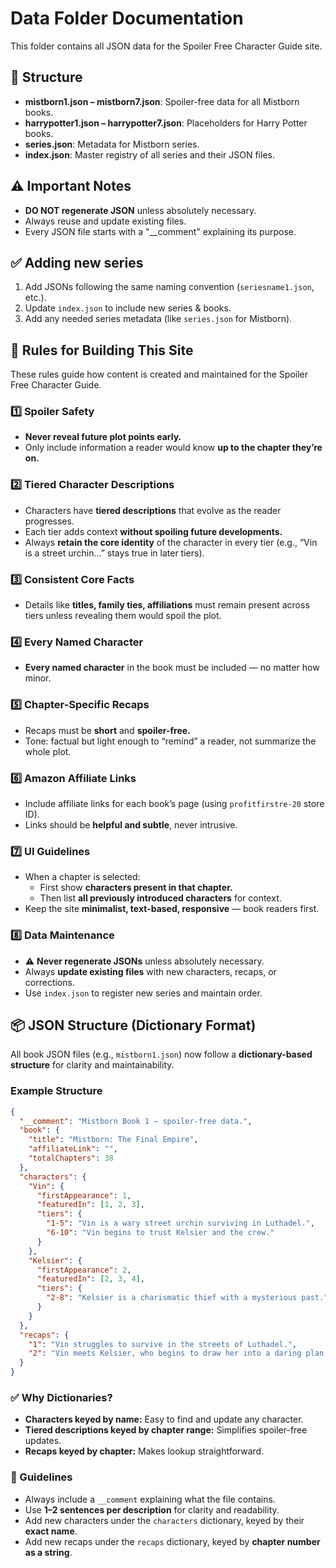 # Data Folder Documentation

This folder contains all JSON data for the Spoiler Free Character Guide site.

## 📂 Structure
- **mistborn1.json – mistborn7.json**: Spoiler-free data for all Mistborn books.
- **harrypotter1.json – harrypotter7.json**: Placeholders for Harry Potter books.
- **series.json**: Metadata for Mistborn series.
- **index.json**: Master registry of all series and their JSON files.

## ⚠️ Important Notes
- **DO NOT regenerate JSON** unless absolutely necessary.
- Always reuse and update existing files.
- Every JSON file starts with a "__comment" explaining its purpose.

## ✅ Adding new series
1. Add JSONs following the same naming convention (`seriesname1.json`, etc.).
2. Update `index.json` to include new series & books.
3. Add any needed series metadata (like `series.json` for Mistborn).



## 📜 Rules for Building This Site

These rules guide how content is created and maintained for the Spoiler Free Character Guide.

### 1️⃣ Spoiler Safety
- **Never reveal future plot points early.** 
- Only include information a reader would know **up to the chapter they’re on.**

### 2️⃣ Tiered Character Descriptions
- Characters have **tiered descriptions** that evolve as the reader progresses.
- Each tier adds context **without spoiling future developments.**
- Always **retain the core identity** of the character in every tier (e.g., “Vin is a street urchin…” stays true in later tiers).

### 3️⃣ Consistent Core Facts
- Details like **titles, family ties, affiliations** must remain present across tiers unless revealing them would spoil the plot.

### 4️⃣ Every Named Character
- **Every named character** in the book must be included — no matter how minor.

### 5️⃣ Chapter-Specific Recaps
- Recaps must be **short** and **spoiler-free.**
- Tone: factual but light enough to “remind” a reader, not summarize the whole plot.

### 6️⃣ Amazon Affiliate Links
- Include affiliate links for each book’s page (using `profitfirstre-20` store ID).
- Links should be **helpful and subtle**, never intrusive.

### 7️⃣ UI Guidelines
- When a chapter is selected:
  - First show **characters present in that chapter.**
  - Then list **all previously introduced characters** for context.
- Keep the site **minimalist, text-based, responsive** — book readers first.

### 8️⃣ Data Maintenance
- ⚠️ **Never regenerate JSONs** unless absolutely necessary. 
- Always **update existing files** with new characters, recaps, or corrections.
- Use `index.json` to register new series and maintain order.



## 📦 JSON Structure (Dictionary Format)

All book JSON files (e.g., `mistborn1.json`) now follow a **dictionary-based structure** for clarity and maintainability.

### Example Structure
```json
{
  "__comment": "Mistborn Book 1 – spoiler-free data.",
  "book": {
    "title": "Mistborn: The Final Empire",
    "affiliateLink": "",
    "totalChapters": 38
  },
  "characters": {
    "Vin": {
      "firstAppearance": 1,
      "featuredIn": [1, 2, 3],
      "tiers": {
        "1-5": "Vin is a wary street urchin surviving in Luthadel.",
        "6-10": "Vin begins to trust Kelsier and the crew."
      }
    },
    "Kelsier": {
      "firstAppearance": 2,
      "featuredIn": [2, 3, 4],
      "tiers": {
        "2-8": "Kelsier is a charismatic thief with a mysterious past."
      }
    }
  },
  "recaps": {
    "1": "Vin struggles to survive in the streets of Luthadel.",
    "2": "Vin meets Kelsier, who begins to draw her into a daring plan."
  }
}
```

### ✅ Why Dictionaries?
- **Characters keyed by name:** Easy to find and update any character.
- **Tiered descriptions keyed by chapter range:** Simplifies spoiler-free updates.
- **Recaps keyed by chapter:** Makes lookup straightforward.

### 📌 Guidelines
- Always include a `__comment` explaining what the file contains.
- Use **1–2 sentences per description** for clarity and readability.
- Add new characters under the `characters` dictionary, keyed by their **exact name**.
- Add new recaps under the `recaps` dictionary, keyed by **chapter number as a string**.
